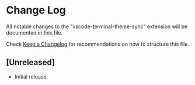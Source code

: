 # Change Log

All notable changes to the "vscode-terminal-theme-sync" extension will be documented in this file.

Check [Keep a Changelog](http://keepachangelog.com/) for recommendations on how to structure this file.

## [Unreleased]

- Initial release
